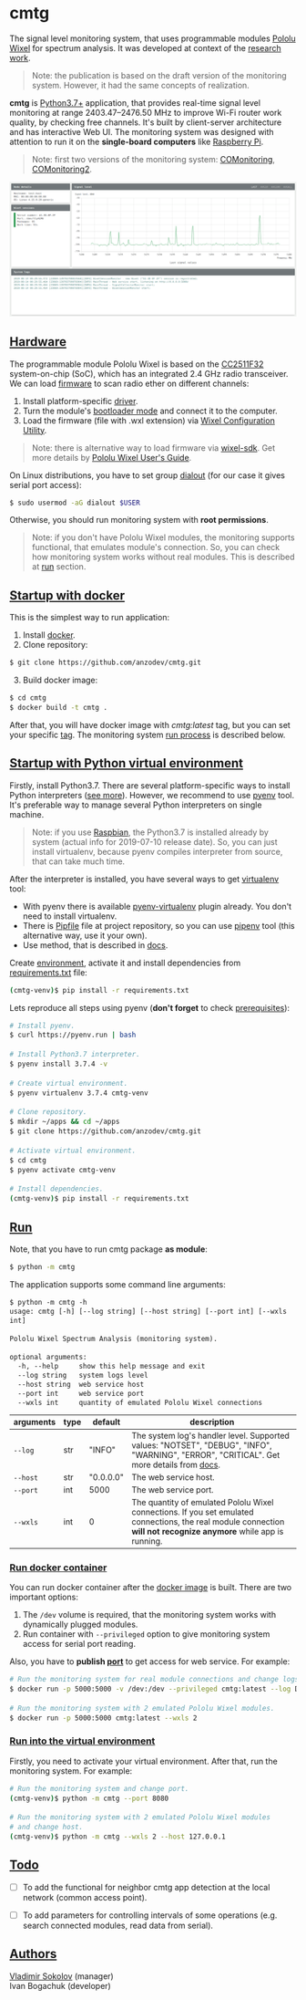 # cmtg

The signal level monitoring system, that uses programmable modules [Pololu Wixel](https://www.pololu.com/product/1336) for spectrum analysis. It was developed at context of the [research work](https://ieeexplore.ieee.org/document/8632151).
> Note: the publication is based on the draft version of the monitoring system. However, it had the same concepts of realization.

**cmtg** is [Python3.7+](https://docs.python.org/3/) application, that provides real-time signal level monitoring at range 2403.47–2476.50 MHz to improve Wi-Fi router work quality, by checking free channels. It's built by client-server architecture and has interactive Web UI.
The monitoring system was designed with attention to run it on the **single-board computers** like [Raspberry Pi](https://www.raspberrypi.org/).
> Note: first two versions of the monitoring system: [COMonitoring](https://github.com/anzodev/COMonitoring), [COMonitoring2](https://github.com/anzodev/COMonitoring2).

![cmtg Web UI](https://github.com/anzodev/cmtg/blob/media/web-interface.png)

## [Hardware](#hardware)

The programmable module Pololu Wixel is based on the [CC2511F32](http://www.ti.com/product/CC2511) system-on-chip (SoC), which has an integrated 2.4 GHz radio transceiver. We can load [firmware](https://github.com/anzodev/cmtg/tree/master/wixel-sdk/apps/spectrum_analysis) to scan radio ether on different channels:
1. Install platform-specific [driver](https://www.pololu.com/docs/0J46/3).
2. Turn the module's [bootloader mode](https://www.pololu.com/docs/0J46/5.c) and connect it to the computer.
3. Load the firmware (file with .wxl extension) via [Wixel Configuration Utility](https://www.pololu.com/docs/0J46/3.d).
> Note: there is alternative way to load firmware via [wixel-sdk](https://pololu.github.io/wixel-sdk/). Get more details by [Pololu Wixel User's Guide](https://www.pololu.com/docs/0J46).

On Linux distributions, you have to set group [dialout](https://wiki.debian.org/SystemGroups) (for our case it gives serial port access):
```bash
$ sudo usermod -aG dialout $USER
```
Otherwise, you should run monitoring system with **root permissions**.

> Note: if you don't have Pololu Wixel modules, the monitoring supports functional, that emulates module's connection. So, you can check how monitoring system works without real modules. This is described at [run](#run) section.


## [Startup with docker](#startup-with-docker)

This is the simplest way to run application:
1. Install [docker](https://docs.docker.com/install/).
2. Clone repository:
```bash
$ git clone https://github.com/anzodev/cmtg.git
```
3. Build docker image:
```bash
$ cd cmtg
$ docker build -t cmtg .
```

After that, you will have docker image with *cmtg:latest* tag, but you can set your specific [tag](https://docs.docker.com/engine/reference/commandline/build/#tag-an-image--t).
The monitoring system [run process](#run-docker-container) is described below.

## [Startup with Python virtual environment](#startup-with-python-virtual-environment)

Firstly, install Python3.7. There are several platform-specific ways to install Python interpreters ([see more](https://docs.python.org/3/using/index.html)).
However, we recommend to use [pyenv](https://github.com/pyenv/pyenv) tool. It's preferable way to manage several Python interpreters on single machine.
> Note: if you use [Raspbian](https://www.raspberrypi.org/downloads/raspbian/), the Python3.7 is installed already by system (actual info for 2019-07-10 release date). So, you can just install virtualenv, because pyenv compiles interpreter from source, that can take much time.

After the interpreter is installed, you have several ways to get [virtualenv](https://pypi.org/project/virtualenv/) tool:
* With pyenv there is available [pyenv-virtualenv](https://github.com/pyenv/pyenv-virtualenv) plugin already. You don't need to install virtualenv.
* There is [Pipfile](https://github.com/anzodev/cmtg/blob/master/Pipfile) file at project repository, so you can use [pipenv](https://docs.pipenv.org/en/latest/) tool (this alternative way, use it your own).
* Use method, that is described in [docs](https://virtualenv.pypa.io/en/latest/installation/).


Create [environment](https://virtualenv.pypa.io/en/latest/userguide/#usage), activate it and install dependencies from [requirements.txt](https://github.com/anzodev/cmtg/blob/master/requirements.txt) file:
```bash
(cmtg-venv)$ pip install -r requirements.txt
```
Lets reproduce all steps using pyenv (**don't forget** to check [prerequisites](https://github.com/pyenv/pyenv/wiki/Common-build-problems)):
```bash
# Install pyenv.
$ curl https://pyenv.run | bash

# Install Python3.7 interpreter.
$ pyenv install 3.7.4 -v

# Create virtual environment.
$ pyenv virtualenv 3.7.4 cmtg-venv

# Clone repository.
$ mkdir ~/apps && cd ~/apps
$ git clone https://github.com/anzodev/cmtg.git

# Activate virtual environment.
$ cd cmtg
$ pyenv activate cmtg-venv

# Install dependencies.
(cmtg-venv)$ pip install -r requirements.txt
```


## [Run](#run)

Note, that you have to run cmtg package **as module**:
```bash
$ python -m cmtg
```

The application supports some command line arguments:
```
$ python -m cmtg -h
usage: cmtg [-h] [--log string] [--host string] [--port int] [--wxls int]

Pololu Wixel Spectrum Analysis (monitoring system).

optional arguments:
  -h, --help     show this help message and exit
  --log string   system logs level
  --host string  web service host
  --port int     web service port
  --wxls int     quantity of emulated Pololu Wixel connections
```

| arguments | type | default   | description                                                                                                                                                                                               |
| --------- | ---- | --------- | --------------------------------------------------------------------------------------------------------------------------------------------------------------------------------------------------------- |
| `--log`   | str  | "INFO"    | The system log's handler level. Supported values: "NOTSET", "DEBUG", "INFO", "WARNING", "ERROR", "CRITICAL". Get more details from [docs](https://docs.python.org/3/library/logging.html#logging-levels). |
| `--host`  | str  | "0.0.0.0" | The web service host.                                                                                                                                                                                     |
| `--port`  | int  | 5000      | The web service port.                                                                                                                                                                                     |
| `--wxls`  | int  | 0         | The quantity of emulated Pololu Wixel connections. If you set emulated connections, the real module connection **will not recognize anymore** while app is running.                                       |

### [Run docker container](#run-docker-container)
You can run docker container after the [docker image](#startup-with-docker) is built. There are two important options:
1. The `/dev` volume is required, that the monitoring system works with dynamically plugged modules.
2. Run container with `--privileged` option to give monitoring system access for serial port reading.

Also, you have to **publish [port](https://docs.docker.com/config/containers/container-networking/#published-ports)** to get access for web service. For example:
``` bash
# Run the monitoring system for real module connections and change logs level.
$ docker run -p 5000:5000 -v /dev:/dev --privileged cmtg:latest --log DEBUG

# Run the monitoring system with 2 emulated Pololu Wixel modules.
$ docker run -p 5000:5000 cmtg:latest --wxls 2
```


### [Run into the virtual environment](#run-into-the-virtual-environment)
Firstly, you need to activate your virtual environment. After that, run the monitoring system. For example:
```bash
# Run the monitoring system and change port.
(cmtg-venv)$ python -m cmtg --port 8080

# Run the monitoring system with 2 emulated Pololu Wixel modules
# and change host.
(cmtg-venv)$ python -m cmtg --wxls 2 --host 127.0.0.1
```


## [Todo](#todo)
- [ ] To add the functional for neighbor cmtg app detection at the local network (common access point).
- [ ] To add parameters for controlling intervals of some operations (e.g. search connected modules, read data from serial).


## [Authors](#authors)
[Vladimir Sokolov](https://github.com/Oestoidea) (manager)  
Ivan Bogachuk (developer)
